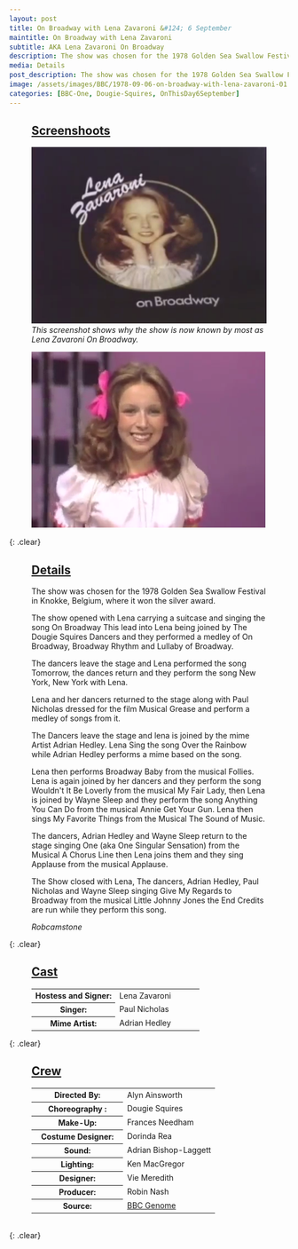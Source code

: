 ```yaml
---
layout: post
title: On Broadway with Lena Zavaroni &#124; 6 September
maintitle: On Broadway with Lena Zavaroni
subtitle: AKA Lena Zavaroni On Broadway
description: The show was chosen for the 1978 Golden Sea Swallow Festival in Knokke, Belgium, where it won the silver award.
media: Details
post_description: The show was chosen for the 1978 Golden Sea Swallow Festival in Knokke, Belgium, where it won the silver award.
image: /assets/images/BBC/1978-09-06-on-broadway-with-lena-zavaroni-01.png
categories: [BBC-One, Dougie-Squires, OnThisDay6September]
---
```


<figure class="fig3">
<h2 id="screenshoots"><a href="#screenshoots">Screenshoots</a></h2>
</figure>

<figure class="fig1">
<img src="/assets/images/BBC/1978-09-06-on-broadway-with-lena-zavaroni-01.png" class="full-width"/>
<figcaption>
<cite>This screenshot shows why the show is now known by most as Lena Zavaroni On Broadway.</cite>
</figcaption>
</figure>

<figure class="fig2">
<img src="/assets/images/BBC/1978-09-06-on-broadway-with-lena-zavaroni-02.png" class="full-width"/>
</figure>

{: .clear}

<figure class="fig3">
<figcaption>
<h2 id="details"><a href="#details">Details</a></h2>
</figcaption>
<p>The show was chosen for the 1978 Golden Sea Swallow Festival in Knokke, Belgium, where it won the silver award.</p>
<p>The show opened with Lena carrying a suitcase and singing the song On Broadway This lead into Lena being joined by The Dougie Squires Dancers and they performed a medley of On Broadway, Broadway Rhythm and Lullaby of Broadway.</p>
<p>The dancers leave the stage and Lena performed the song Tomorrow, the dances return and they perform the song New York, New York with Lena.</p>
<p>Lena and her dancers returned to the stage along with Paul Nicholas dressed for the film Musical Grease and perform a medley of songs from it.</p>
<p>The Dancers leave the stage and lena is joined by the mime Artist Adrian Hedley. Lena Sing the song Over the Rainbow while Adrian Hedley performs a mime based on the song.</p>
<p>Lena then performs Broadway Baby from the musical Follies. Lena is again joined by her dancers and they perform the song Wouldn't It Be Loverly from the musical My Fair Lady, then Lena is joined by Wayne Sleep and they perform the song Anything You Can Do from the musical Annie Get Your Gun. Lena then sings My Favorite Things from the Musical The Sound of Music.</p>
<p>The dancers, Adrian Hedley and Wayne Sleep return to the stage singing One (aka One Singular Sensation) from the Musical A Chorus Line then Lena joins them and they sing Applause from the musical Applause.</p>
<p>The Show closed with Lena, The dancers, Adrian Hedley, Paul Nicholas and Wayne Sleep singing Give My Regards to Broadway from the musical Little Johnny Jones the End Credits are run while they perform this song.</p>
<cite>Robcamstone</cite>
</figure>

{: .clear}

<figure class="fig3">
<figcaption>
<h2 id="cast"><a href="#cast">Cast</a></h2>
</figcaption>
<table>
<tr><th style="width:50%;">Hostess and Signer:</th><td style="width:50%;">Lena Zavaroni</td></tr>
<tr><th>Singer:</th><td>Paul Nicholas</td></tr>
<tr><th>Mime Artist:</th><td>Adrian Hedley</td></tr>
</table>
</figure>

{: .clear}

<figure class="fig3">
<figcaption>
<h2 id="crew"><a href="#crew">Crew</a></h2>
</figcaption>
<table>
<tr><th style="width:50%;">Directed By:</th><td style="width:50%;">Alyn Ainsworth</td></tr>
<tr><th>Choreography :</th><td>Dougie Squires</td></tr>
<tr><th>Make-Up:</th><td>Frances Needham</td></tr>
<tr><th>Costume Designer:</th><td>Dorinda Rea</td></tr>
<tr><th>Sound:</th><td>Adrian Bishop-Laggett</td></tr>
<tr><th>Lighting:</th><td>Ken MacGregor</td></tr>
<tr><th>Designer:</th><td>Vie Meredith</td></tr>
<tr><th>Producer:</th><td>Robin Nash</td></tr>
<tr><th>Source:</th><td><a class="external-link" href="https://genome.ch.bbc.co.uk/schedules/bbcone/london/1978-09-06#at-18.40">BBC Genome</a></td></tr>
</table>
</figure>

<br />{: .clear}
